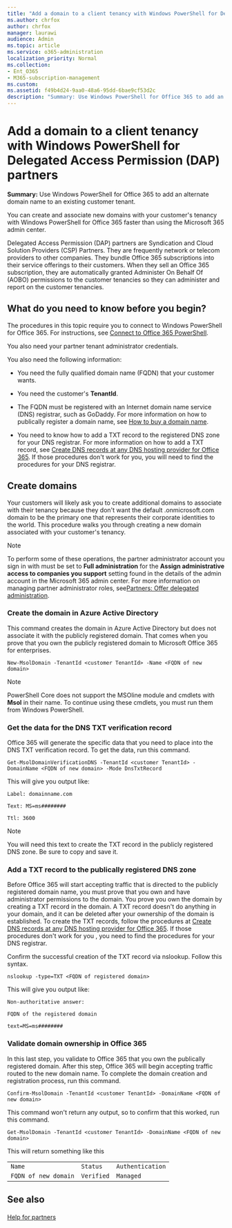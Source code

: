 ```yaml
---
title: "Add a domain to a client tenancy with Windows PowerShell for Delegated Access Permission (DAP) partners"
ms.author: chrfox
author: chrfox
manager: laurawi
audience: Admin
ms.topic: article
ms.service: o365-administration
localization_priority: Normal
ms.collection: 
- Ent_O365
- M365-subscription-management
ms.custom: 
ms.assetid: f49b4d24-9aa0-48a6-95dd-6bae9cf53d2c
description: "Summary: Use Windows PowerShell for Office 365 to add an alternate domain name to an existing customer tenant."
---
```


# Add a domain to a client tenancy with Windows PowerShell for Delegated Access Permission (DAP) partners

 **Summary:** Use Windows PowerShell for Office 365 to add an alternate domain name to an existing customer tenant.
  
You can create and associate new domains with your customer's tenancy with Windows PowerShell for Office 365 faster than using the Microsoft 365 admin center.
  
Delegated Access Permission (DAP) partners are Syndication and Cloud Solution Providers (CSP) Partners. They are frequently network or telecom providers to other companies. They bundle Office 365 subscriptions into their service offerings to their customers. When they sell an Office 365 subscription, they are automatically granted Administer On Behalf Of (AOBO) permissions to the customer tenancies so they can administer and report on the customer tenancies.
## What do you need to know before you begin?

The procedures in this topic require you to connect to Windows PowerShell for Office 365. For instructions, see [Connect to Office 365 PowerShell](connect-to-office-365-powershell.md).
  
You also need your partner tenant administrator credentials.
  
You also need the following information:
  
- You need the fully qualified domain name (FQDN) that your customer wants.
    
- You need the customer's **TenantId**.
    
- The FQDN must be registered with an Internet domain name service (DNS) registrar, such as GoDaddy. For more information on how to publically register a domain name, see [How to buy a domain name](https://go.microsoft.com/fwlink/p/?LinkId=532541).
    
- You need to know how to add a TXT record to the registered DNS zone for your DNS registrar. For more information on how to add a TXT record, see [Create DNS records at any DNS hosting provider for Office 365](https://go.microsoft.com/fwlink/p/?LinkId=532542). If those procedures don't work for you, you will need to find the procedures for your DNS registrar.
    
## Create domains

 Your customers will likely ask you to create additional domains to associate with their tenancy because they don't want the default <domain>.onmicrosoft.com domain to be the primary one that represents their corporate identities to the world. This procedure walks you through creating a new domain associated with your customer's tenancy.
  
> [!NOTE]
> To perform some of these operations, the partner administrator account you sign in with must be set to **Full administration** for the **Assign administrative access to companies you support** setting found in the details of the admin account in the Microsoft 365 admin center. For more information on managing partner administrator roles, see[Partners: Offer delegated administration](https://go.microsoft.com/fwlink/p/?LinkId=532435). 
  
### Create the domain in Azure Active Directory

This command creates the domain in Azure Active Directory but does not associate it with the publicly registered domain. That comes when you prove that you own the publicly registered domain to Microsoft Office 365 for enterprises.
  
```
New-MsolDomain -TenantId <customer TenantId> -Name <FQDN of new domain>
```

>[!Note]
>PowerShell Core does not support the MSOline module and cmdlets with **Msol** in their name. To continue using these cmdlets, you must run them from Windows PowerShell.
>

### Get the data for the DNS TXT verification record

 Office 365 will generate the specific data that you need to place into the DNS TXT verification record. To get the data, run this command.
  
```
Get-MsolDomainVerificationDNS -TenantId <customer TenantId> -DomainName <FQDN of new domain> -Mode DnsTxtRecord
```

This will give you output like:
  
 `Label: domainname.com`
  
 `Text: MS=ms########`
  
 `Ttl: 3600`
  
> [!NOTE]
> You will need this text to create the TXT record in the publicly registered DNS zone. Be sure to copy and save it. 
  
### Add a TXT record to the publically registered DNS zone

Before Office 365 will start accepting traffic that is directed to the publicly registered domain name, you must prove that you own and have administrator permissions to the domain. You prove you own the domain by creating a TXT record in the domain. A TXT record doesn't do anything in your domain, and it can be deleted after your ownership of the domain is established. To create the TXT records, follow the procedures at [Create DNS records at any DNS hosting provider for Office 365](https://go.microsoft.com/fwlink/p/?LinkId=532542). If those procedures don't work for you , you need to find the procedures for your DNS registrar.
  
Confirm the successful creation of the TXT record via nslookup. Follow this syntax.
  
```
nslookup -type=TXT <FQDN of registered domain>
```

This will give you output like:
  
 `Non-authoritative answer:`
  
 `FQDN of the registered domain`
  
 `text=MS=ms########`
  
### Validate domain ownership in Office 365

In this last step, you validate to Office 365 that you own the publically registered domain. After this step, Office 365 will begin accepting traffic routed to the new domain name. To complete the domain creation and registration process, run this command. 
  
```
Confirm-MsolDomain -TenantId <customer TenantId> -DomainName <FQDN of new domain>
```

This command won't return any output, so to confirm that this worked, run this command.
  
```
Get-MsolDomain -TenantId <customer TenantId> -DomainName <FQDN of new domain>
```

This will return something like this
  
||||
|:-----|:-----|:-----|
| `Name` <br/> | `Status` <br/> | `Authentication` <br/> |
| `FQDN of new domain` <br/> | `Verified` <br/> | `Managed` <br/> |
   
## See also

#### 

[Help for partners](https://go.microsoft.com/fwlink/p/?LinkID=533477)

